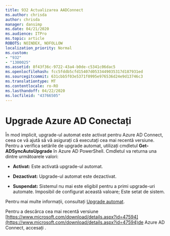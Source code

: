 ```yaml
---
title: 932 Actualizarea AADConnect
ms.author: chrisda
author: chrisda
manager: dansimp
ms.date: 04/21/2020
ms.audience: ITPro
ms.topic: article
ROBOTS: NOINDEX, NOFOLLOW
localization_priority: Normal
ms.custom:
- "932"
- "1300025"
ms.assetid: 8f43f36c-9722-43a4-b0de-c5341c06dac5
ms.openlocfilehash: fcc5fddb5cfd15407d0533449035317d187931ed
ms.sourcegitcommit: 631cbb5f03e5371f0995e976536d24e9d13746c3
ms.translationtype: MT
ms.contentlocale: ro-RO
ms.lasthandoff: 04/22/2020
ms.locfileid: "43766505"
---
```

# <a name="upgrade-azure-ad-connect"></a>Upgrade Azure AD Conectați

În mod implicit, upgrade-ul automat este activat pentru Azure AD Connect, ceea ce vă ajută să vă asigurați că executați cea mai recentă versiune. Pentru a verifica setările de upgrade automat, utilizați cmdletul **Get-ADSyncAutoUpgrade** în Azure AD PowerShell. Cmdletul va returna una dintre următoarele valori:

- **Activat:** Este activată upgrade-ul automat.

- **Dezactivat:** Upgrade-ul automat este dezactivat.

- **Suspendat:** Sistemul nu mai este eligibil pentru a primi upgrade-uri automate. Imposibil de configurat această valoare; Este setat de sistem.

Pentru mai multe informații, consultați [Upgrade automat](https://docs.microsoft.com/azure/active-directory/connect/active-directory-aadconnect-feature-automatic-upgrade).

Pentru a descărca cea mai recentă versiune [https://www.microsoft.com/download/details.aspx?id=47594](https://www.microsoft.com/download/details.aspx?id=47594)de Azure AD Connect, accesați .

